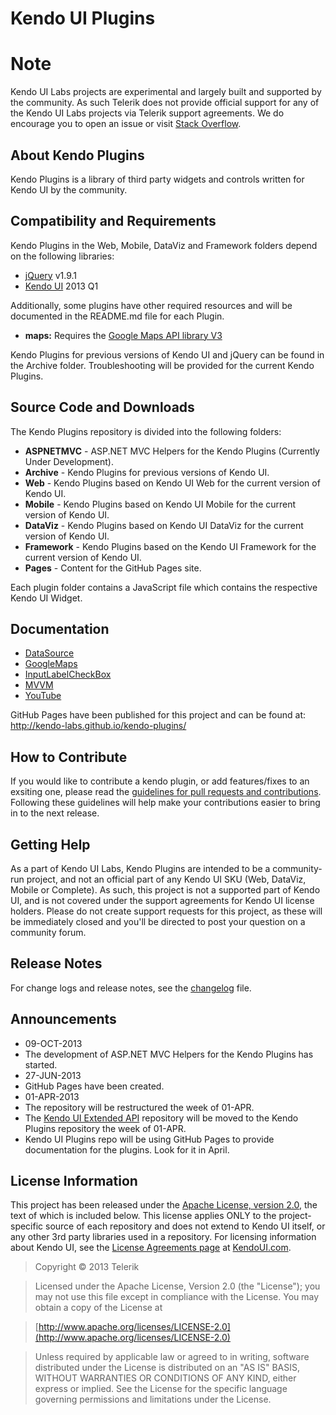 # Kendo UI Plugins

# Note
Kendo UI Labs projects are experimental and largely built and supported by the community.  As such Telerik does not provide official support for any of the Kendo UI Labs projects via Telerik support agreements.  We do encourage you to open an issue or visit [Stack Overflow](http://www.stackoverflow.com).

## About Kendo Plugins

Kendo Plugins is a library of third party widgets and controls written for Kendo UI by the community.

## Compatibility and Requirements

Kendo Plugins in the Web, Mobile, DataViz and Framework folders depend on the following libraries:

- [jQuery](http://www.jquery.com) v1.9.1
- [Kendo UI](http://www.kendoui.com) 2013 Q1

Additionally, some plugins have other required resources and will be documented in the README.md file for each Plugin.

* **maps:** Requires the [Google Maps API library V3](https://developers.google.com/maps/documentation/javascript/)

Kendo Plugins for previous versions of Kendo UI and jQuery can be found in the Archive folder.  Troubleshooting will be provided for the current Kendo Plugins.

## Source Code and Downloads

The Kendo Plugins repository is divided into the following folders:
* **ASPNETMVC** - ASP.NET MVC Helpers for the Kendo Plugins (Currently Under Development).
* **Archive** - Kendo Plugins for previous versions of Kendo UI.
* **Web** - Kendo Plugins based on Kendo UI Web for the current version of Kendo UI.
* **Mobile** - Kendo Plugins based on Kendo UI Mobile for the current version of Kendo UI.
* **DataViz** - Kendo Plugins based on Kendo UI DataViz for the current version of Kendo UI.
* **Framework** - Kendo Plugins based on the Kendo UI Framework for the current version of Kendo UI.
* **Pages** - Content for the GitHub Pages site.

Each plugin folder contains a JavaScript file which contains the respective Kendo UI Widget.

## Documentation

* [DataSource](http://www.kendoui.com/blogs/teamblog/posts/12-04-10/creating_a_datasource_aware_kendo_ui_widget.aspx) 
* [GoogleMaps](http://kendo-labs.github.com/kendo-plugins)
* [InputLabelCheckBox](http://www.kendoui.com/blogs/teamblog/posts/12-10-16/inheriting_from_custom_widgets.aspx)
* [MVVM](http://www.kendoui.com/blogs/teamblog/posts/12-04-24/creating_a_kendo_ui_mvvm_widget.aspx)
* [YouTube](http://www.kendoui.com/blogs/teamblog/posts/12-04-03/creating_custom_kendo_ui_plugins.aspx)

GitHub Pages have been published for this project and can be found at: http://kendo-labs.github.io/kendo-plugins/

## How to Contribute

If you would like to contribute a kendo plugin, or add features/fixes to an exsiting one, please read the [guidelines for pull requests and contributions](CONTRIBUTING.md). Following these guidelines will help make your contributions easier to bring in to the next release.

## Getting Help

As a part of Kendo UI Labs, Kendo Plugins are intended to be a community-run project, and not an official part of any Kendo UI SKU (Web, DataViz, Mobile or Complete). As such, this project is not a supported part of Kendo UI, and is not covered under the support agreements for Kendo UI license holders. Please do not create support requests for this project, as these will be immediately closed and you'll be directed to post your question on a community forum.

## Release Notes

For change logs and release notes, see the [changelog](CHANGELOG.md) file.

## Announcements

* 09-OCT-2013
 * The development of ASP.NET MVC Helpers for the Kendo Plugins has started.
* 27-JUN-2013
 * GitHub Pages have been created.
* 01-APR-2013
 * The repository will be restructured the week of 01-APR.
 * The [Kendo UI Extended API](https://github.com/jsExtensions/kendoui-extended-api) repository will be moved to the Kendo Plugins repository the week of 01-APR.
 * Kendo UI Plugins repo will be using GitHub Pages to provide documentation for the plugins.  Look for it in April.

## License Information

This project has been released under the [Apache License, version 2.0](http://www.apache.org/licenses/LICENSE-2.0.html), the text of which is included below. This license applies ONLY to the project-specific source of each repository and does not extend to Kendo UI itself, or any other 3rd party libraries used in a repository. For licensing information about Kendo UI, see the [License Agreements page](https://www.kendoui.com/purchase/license-agreement.aspx) at [KendoUI.com](http://www.kendoui.com).

> Copyright © 2013 Telerik

> Licensed under the Apache License, Version 2.0 (the "License");
   you may not use this file except in compliance with the License.
   You may obtain a copy of the License at

> [http://www.apache.org/licenses/LICENSE-2.0](http://www.apache.org/licenses/LICENSE-2.0)

>  Unless required by applicable law or agreed to in writing, software
   distributed under the License is distributed on an "AS IS" BASIS,
   WITHOUT WARRANTIES OR CONDITIONS OF ANY KIND, either express or implied.
   See the License for the specific language governing permissions and
   limitations under the License.
